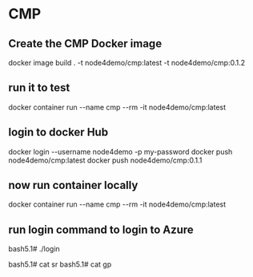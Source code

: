 # CMP

## Create the CMP Docker image
docker image build . -t node4demo/cmp:latest -t node4demo/cmp:0.1.2

## run it to test
docker container run --name cmp --rm -it node4demo/cmp:latest

## login to docker Hub
docker login --username node4demo -p my-password
docker push node4demo/cmp:latest
docker push node4demo/cmp:0.1.1

## now run container locally
docker container run --name cmp --rm -it node4demo/cmp:latest

## run login command to login to Azure
bash5.1# ./login

bash5.1# cat sr
bash5.1# cat gp